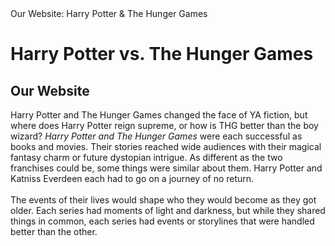 <html>
<head>
Our Website: Harry Potter & The Hunger Games
</head>
<body>
<h1> Harry Potter vs. The Hunger Games</h1>
<h2> Our Website </h2>
</body>
<p> 
 Harry Potter and The Hunger Games changed the face of YA fiction, but where does Harry Potter reign supreme, or how is THG better than the boy wizard?
 <i>Harry Potter and The Hunger Games</i> were each successful as books and movies. Their stories reached wide audiences with their magical fantasy charm or future dystopian intrigue. As different as the two franchises could be, some things were similar about them. Harry Potter and Katniss Everdeen each had to go on a journey of no return.
<br><br>
The events of their lives would shape who they would become as they got older. Each series had moments of light and darkness, but while they shared things in common, each series had events or storylines that were handled better than the other. 
</p> 
<html>
